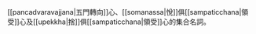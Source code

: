 [[pancadvaravajjana|五門轉向]]心、[[somanassa|悅]]俱[[sampaticchana|領受]]心及[[upekkha|捨]]俱[[sampaticchana|領受]]心的集合名詞。